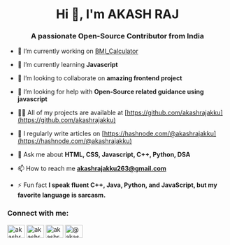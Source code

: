 <h1 align="center">Hi 👋, I'm AKASH RAJ</h1>
<h3 align="center">A passionate Open-Source Contributor from India</h3>

- 🔭 I’m currently working on [BMI_Calculator](https://github.com/akashrajakku/Google_Translator/blob/main/Translator.py)

- 🌱 I’m currently learning **Javascript**

- 👯 I’m looking to collaborate on **amazing frontend project**

- 🤝 I’m looking for help with **Open-Source related guidance using javascript**

- 👨‍💻 All of my projects are available at [https://github.com/akashrajakku](https://github.com/akashrajakku)

- 📝 I regularly write articles on [https://hashnode.com/@akashrajakku](https://hashnode.com/@akashrajakku)

- 💬 Ask me about **HTML, CSS, Javascript, C++, Python, DSA**

- 📫 How to reach me **akashrajakku263@gmail.com**

- ⚡ Fun fact **I speak fluent C++, Java, Python, and JavaScript, but my favorite language is sarcasm.**

<h3 align="left">Connect with me:</h3>
<p align="left">
<a href="https://twitter.com/akashrajakku263" target="blank"><img align="center" src="https://raw.githubusercontent.com/rahuldkjain/github-profile-readme-generator/master/src/images/icons/Social/twitter.svg" alt="akashrajakku263" height="30" width="40" /></a>
<a href="https://linkedin.com/in/akashrajakku263" target="blank"><img align="center" src="https://raw.githubusercontent.com/rahuldkjain/github-profile-readme-generator/master/src/images/icons/Social/linked-in-alt.svg" alt="akashrajakku263" height="30" width="40" /></a>
<a href="https://instagram.com/akashrajakku263" target="blank"><img align="center" src="https://raw.githubusercontent.com/rahuldkjain/github-profile-readme-generator/master/src/images/icons/Social/instagram.svg" alt="akashrajakku263" height="30" width="40" /></a>
<a href="https://hashnode.com/@akashrajakku" target="blank"><img align="center" src="https://raw.githubusercontent.com/rahuldkjain/github-profile-readme-generator/master/src/images/icons/Social/hashnode.svg" alt="@akashrajakku" height="30" width="40" /></a>
</p>


